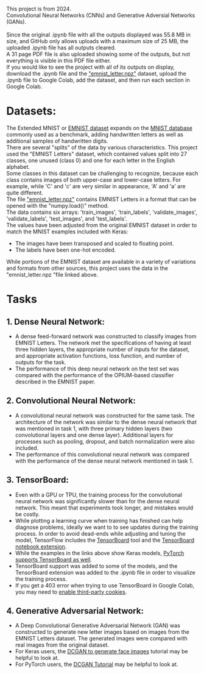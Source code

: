 This project is from 2024.<br/>
Convolutional Neural Networks (CNNs) and Generative Adversial Networks (GANs).<br/><br/>
Since the original .ipynb file with all the outputs displayed was 55.8 MB in size, and GitHub only allows uploads with a maximum size of 25 MB, the uploaded .ipynb file has all outputs cleared.<br/>
A 31 page PDF file is also uploaded showing some of the outputs, but not everything is visible in this PDF file either.<br/>
If you would like to see the project with all of its outputs on display, download the .ipynb file and the ["emnist_letter.npz"](https://drive.google.com/file/d/1waU2u-d4joIGRzuZHVessHdb66-pUg7m/view?usp=sharing) dataset, upload the .ipynb file to Google Colab, add the dataset, and then run each section in Google Colab.
# Datasets:
The Extended MNIST or [EMNIST dataset](https://www.nist.gov/itl/products-and-services/emnist-dataset) expands on the [MNIST database](https://en.wikipedia.org/wiki/MNIST_database) commonly used as a benchmark, adding handwritten letters as well as additional samples of handwritten digits.<br/>
There are several "splits" of the data by various characteristics. This project used the "EMNIST Letters" dataset, which contained values split into 27 classes, one unused (class 0) and one for each letter in the English alphabet.<br/>
Some classes in this dataset can be challenging to recognize, because each class contains images of both upper-case and lower-case letters. For example, while 'C' and 'c' are very similar in appearance, 'A' and 'a' are quite different.<br/>
The file ["emnist_letter.npz"](https://drive.google.com/file/d/1waU2u-d4joIGRzuZHVessHdb66-pUg7m/view?usp=sharing) contains EMNIST Letters in a format that can be opened with the "numpy.load()" method.<br/>
The data contains six arrays: 'train_images', 'train_labels', 'validate_images', 'validate_labels', 'test_images', and 'test_labels'.<br/>
The values have been adjusted from the original EMNIST dataset in order to match the MNIST examples included with Keras:
  - The images have been transposed and scaled to floating point.
  - The labels have been one-hot encoded.
  
While portions of the EMNIST dataset are available in a variety of variations and formats from other sources, this project uses the data in the "emnist_letter.npz "file linked above.

# Tasks
## 1. Dense Neural Network:
  - A dense feed-forward network was constructed to classify images from EMNIST Letters. The network met the specifications of having at least three hidden layers, the appropriate number of inputs for the dataset, and appropriate activation functions, loss function, and number of outputs for the task.
  - The performance of this deep neural network on the test set was compared with the performance of the OPIUM-based classifier described in the EMNIST paper.
## 2. Convolutional Neural Network:
  - A convolutional neural network was constructed for the same task. The architecture of the network was similar to the dense neural network that was mentioned in task 1, with three primary hidden layers (two convolutional layers and one dense layer). Additional layers for processes such as pooling, dropout, and batch normalization were also included.
  - The performance of this convolutional neural network was compared with the performance of the dense neural network mentioned in task 1.
## 3. TensorBoard:
  - Even with a GPU or TPU, the training process for the convolutional neural network was significantly slower than for the dense neural network. This meant that experiments took longer, and mistakes would be costly.
  - While plotting a learning curve when training has finished can help diagnose problems, ideally we want to to see updates during the training process. In order to avoid dead-ends while adjusting and tuning the model, TensorFlow includes the [TensorBoard](https://www.tensorflow.org/tensorboard/get_started) tool and the [TensorBoard notebook extension](https://www.tensorflow.org/tensorboard/tensorboard_in_notebooks).
  - While the examples in the links above show Keras models, [PyTorch supports TensorBoard as well](https://docs.pytorch.org/tutorials/recipes/recipes/tensorboard_with_pytorch.html).
  - TensorBoard support was added to some of the models, and the TensorBoard extension was added to the .ipynb file in order to visualize the training process.
  - If you get a 403 error when trying to use TensorBoard in Google Colab, you may need to [enable third-party cookies](https://stackoverflow.com/questions/64218755/getting-error-403-in-google-colab-with-tensorboard-with-firefox/65221220#65221220).
## 4. Generative Adversarial Network:
  - A Deep Convolutional Generative Adversarial Network (GAN) was constructed to generate new letter images based on images from the EMNIST Letters dataset. The generated images were compared with real images from the original dataset.
  - For Keras users, the [DCGAN to generate face images](https://keras.io/examples/generative/dcgan_overriding_train_step/) tutorial may be helpful to look at.
  - For PyTorch users, the [DCGAN Tutorial](https://docs.pytorch.org/tutorials/beginner/dcgan_faces_tutorial.html) may be helpful to look at.
